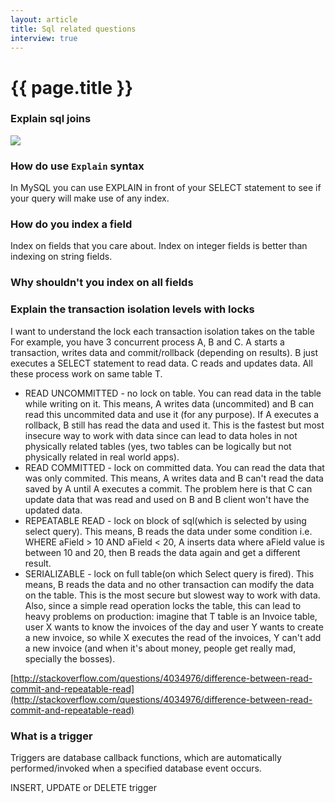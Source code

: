 ```yaml
---
layout: article
title: Sql related questions
interview: true
---
```

# {{ page.title }}


### Explain sql joins

![](https://i.stack.imgur.com/1UKp7.png)

### How do use `Explain` syntax

In MySQL you can use EXPLAIN in front of your SELECT statement to see if your query will make use of any index.

### How do you index a field

Index on fields that you care about. Index on integer fields is better than indexing on string fields.

### Why shouldn't you index on all fields

### Explain the transaction isolation levels with locks

I want to understand the lock each transaction isolation takes on the table
For example, you have 3 concurrent process A, B and C. A starts a transaction, writes data and commit/rollback (depending on results). B just executes a SELECT statement to read data. C reads and updates data. All these process work on same table T.

- READ UNCOMMITTED - no lock on table. You can read data in the table while writing on it. This means, A writes data (uncommited) and B can read this uncommited data and use it (for any purpose). If A executes a rollback, B still has read the data and used it. This is the fastest but most insecure way to work with data since can lead to data holes in not physically related tables (yes, two tables can be logically but not physically related in real world apps).
- READ COMMITTED - lock on committed data. You can read the data that was only commited. This means, A writes data and B can't read the data saved by A until A executes a commit. The problem here is that C can update data that was read and used on B and B client won't have the updated data.
- REPEATABLE READ - lock on block of sql(which is selected by using select query). This means, B reads the data under some condition i.e. WHERE aField > 10 AND aField < 20, A inserts data where aField value is between 10 and 20, then B reads the data again and get a different result.
- SERIALIZABLE - lock on full table(on which Select query is fired). This means, B reads the data and no other transaction can modify the data on the table. This is the most secure but slowest way to work with data. Also, since a simple read operation locks the table, this can lead to heavy problems on production: imagine that T table is an Invoice table, user X wants to know the invoices of the day and user Y wants to create a new invoice, so while X executes the read of the invoices, Y can't add a new invoice (and when it's about money, people get really mad, specially the bosses).

[http://stackoverflow.com/questions/4034976/difference-between-read-commit-and-repeatable-read](http://stackoverflow.com/questions/4034976/difference-between-read-commit-and-repeatable-read)

### What is a trigger

Triggers are database callback functions, which are automatically performed/invoked when a specified database event occurs.

INSERT, UPDATE or DELETE trigger
